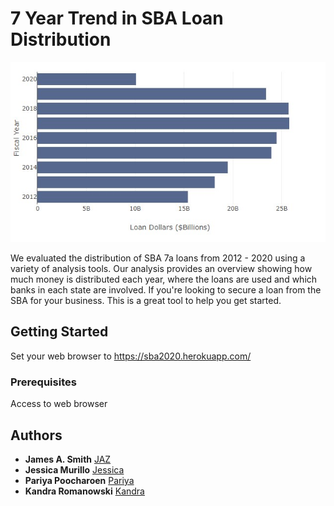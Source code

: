 # 7 Year Trend in SBA Loan Distribution

![SBA_Annual_Lending](Images/SBA_Lending.jpg?raw=true "Annual Lending")

We evaluated the distribution of SBA 7a loans from 2012 - 2020 using a variety of analysis tools. Our analysis provides an overview showing how much money is distributed each year, where the loans are used and which banks in each state are involved.  If you're looking to secure a loan from the SBA for your business. This is a great tool to help you get started.



## Getting Started

Set your web browser to https://sba2020.herokuapp.com/

### Prerequisites

Access to web browser


## Authors

* **James A. Smith**    [JAZ](https://github.com/jsmith6112)
* **Jessica Murillo**   [Jessica](github.com/jmurillo-13)
* **Pariya Poocharoen** [Pariya](https://github.com/pariyapariya)
* **Kandra Romanowski** [Kandra](https://github.com/kandrar)
